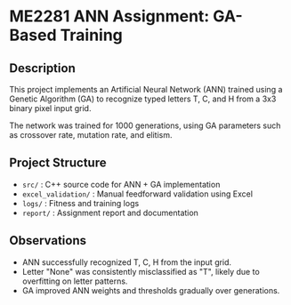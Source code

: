 # ME2281 ANN Assignment: GA-Based Training

## Description
This project implements an Artificial Neural Network (ANN) trained using a Genetic Algorithm (GA) to recognize typed letters T, C, and H from a 3x3 binary pixel input grid.

The network was trained for 1000 generations, using GA parameters such as crossover rate, mutation rate, and elitism.

## Project Structure
- `src/` : C++ source code for ANN + GA implementation
- `excel_validation/` : Manual feedforward validation using Excel
- `logs/` : Fitness and training logs
- `report/` : Assignment report and documentation

## Observations

* ANN successfully recognized T, C, H from the input grid.
* Letter "None" was consistently misclassified as "T", likely due to overfitting on letter patterns.
* GA improved ANN weights and thresholds gradually over generations.

